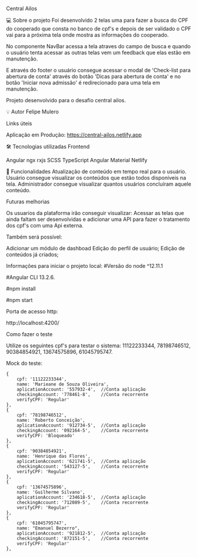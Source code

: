 
Central Ailos

💻 Sobre o projeto
Foi desenvolvido 2 telas uma para fazer a busca do CPF do cooperado que consta no banco de cpf's e depois de ser validado o CPF vai para a próxima tela onde mostra as informações
do cooperado.

No componente NavBar acessa a tela atraves do campo de busca e quando o usuário tenta acessar as outras telas vem um feedback que elas estão em manutenção.

E através do footer o usuário consegue acessar o modal de 'Check-list para abertura de conta' através do botão 'Dicas para abertura de conta' e no botão 'Iniciar nova admissão'
é redirecionado para uma tela em manutenção.

Projeto desenvolvido para o desafio central ailos.

💡 Autor
Felipe Mulero

Links úteis

Aplicação em Produção:
https://central-ailos.netlify.app


🛠️ Tecnologias utilizadas
Frontend

Angular
ngx
rxjs
SCSS
TypeScript
Angular Material
Netlify

📌 Funcionalidades
Atualização de conteúdo em tempo real para o usuário.
Usuário consegue visualizar os conteúdos que estão todos disponíveis na tela.
Administrador consegue visualizar quantos usuários concluíram aquele conteúdo.

Futuras melhorias

Os usuarios da plataforma irão conseguir visualizar:
Acessar as telas que ainda faltam ser desenvolvidas e adicionar uma API para fazer 
o tratamento dos cpf's com uma Api externa.


Também será possível:

Adicionar um módulo de dashboad
Edição do perfil de usuário;
Edição de conteúdos já criados;

Informações para iniciar o projeto local:
#Versão do node
^12.11.1

#Angular CLI 
13.2.6.

#npm install

#npm start

Porta de acesso http:

http://localhost:4200/

Como fazer o teste

Utilize os seguintes cpf's para testar o sistema: 
11122233344, 
78198746512, 
90384854921, 
13674575896, 
61045795747.

Mock do teste:

    {
        cpf: '11122233344',
        name: 'Marieane de Souza Oliveira',
        aplicationAccount: '557932-4',  //Conta aplicação
        checkingAccount: '778461-8',    //Conta recorrente
        verifyCPF: 'Regular'
    },
    {
        cpf: '78198746512',
        name: 'Roberto Conceição',
        aplicationAccount: '912734-5',  //Conta aplicação
        checkingAccount: '092164-5',    //Conta recorrente
        verifyCPF: 'Bloqueado'
    },
    {
        cpf: '90384854921',
        name: 'Henrique das Flores',
        aplicationAccount: '621741-5',  //Conta aplicação
        checkingAccount: '543127-5',    //Conta recorrente
        verifyCPF: 'Regular'
    },
    {
        cpf: '13674575896',
        name: 'Guilherme Silvano',
        aplicationAccount: '234618-5',  //Conta aplicação
        checkingAccount: '712089-5',    //Conta recorrente
        verifyCPF: 'Regular'
    },
    {
        cpf: '61045795747',
        name: "Emanuel Bezerro",
        aplicationAccount: '921812-5',  //Conta aplicação
        checkingAccount: '872151-5',    //Conta recorrente
        verifyCPF: 'Regular'
    },


